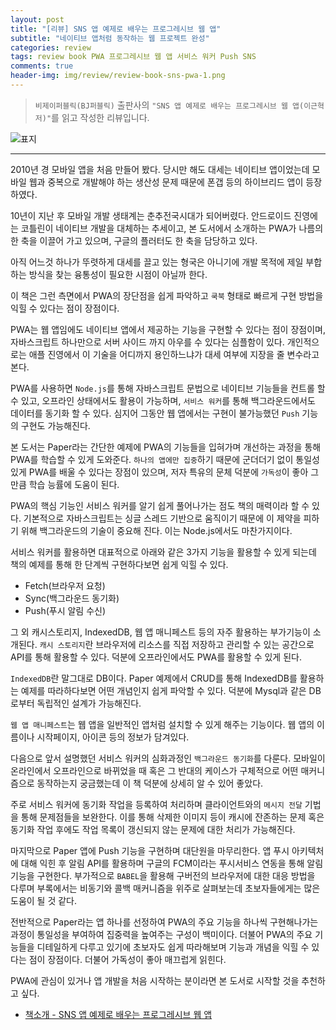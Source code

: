 ```yaml
---  
layout: post  
title: "[리뷰] SNS 앱 예제로 배우는 프로그레시브 웹 앱"  
subtitle: "네이티브 앱처럼 동작하는 웹 프로젝트 완성"  
categories: review  
tags: review book PWA 프로그레시브 웹 앱 서비스 워커 Push SNS  
comments: true  
header-img: img/review/review-book-sns-pwa-1.png
---  
```

  
> `비제이퍼블릭(BJ퍼블릭)` 출판사의 `"SNS 앱 예제로 배우는 프로그레시브 웹 앱(이근혁 저)"`를 읽고 작성한 리뷰입니다.  

![표지](https://theorydb.github.io/assets/img/review/review-book-sns-pwa-1.png)  

---

2010년 경 모바일 앱을 처음 만들어 봤다. 당시만 해도 대세는 네이티브 앱이었는데 모바일 웹과 중복으로 개발해야 하는 생산성 문제 때문에 폰갭 등의 하이브리드 앱이 등장하였다.

10년이 지난 후 모바일 개발 생태계는 춘추전국시대가 되어버렸다. 안드로이드 진영에는 코틀린이 네이티브 개발을 대체하는 추세이고, 본 도서에서 소개하는 PWA가 나름의 한 축을 이끌어 가고 있으며, 구글의 플러터도 한 축을 담당하고 있다.

아직 어느것 하나가 뚜렷하게 대세를 끌고 있는 형국은 아니기에 개발 목적에 제일 부합하는 방식을 찾는 융통성이 필요한 시점이 아닐까 한다. 

이 책은 그런 측면에서 PWA의 장단점을 쉽게 파악하고 `쿡북` 형태로 빠르게 구현 방법을 익힐 수 있다는 점이 장점이다. 

PWA는 웹 앱임에도 네이티브 앱에서 제공하는 기능을 구현할 수 있다는 점이 장점이며, 자바스크립트 하나만으로 서버 사이드 까지 아우를 수 있다는 심플함이 있다. 개인적으로는 애플 진영에서 이 기술을 어디까지 용인하느냐가 대세 여부에 지장을 줄 변수라고 본다.

PWA를 사용하면 `Node.js`를 통해 자바스크립트 문법으로 네이티브 기능들을 컨트롤 할 수 있고, 오프라인 상태에서도 활용이 가능하며, `서비스 워커`를 통해 백그라운드에서도 데이터를 동기화 할 수 있다. 심지어 그동안 웹 앱에서는 구현이 불가능했던 `Push` 기능의 구현도 가능해진다. 

본 도서는 Paper라는 간단한 예제에 PWA의 기능들을 입혀가며 개선하는 과정을 통해 PWA를 학습할 수 있게 도와준다. `하나의 앱에만 집중`하기 때문에 군더더기 없이 통일성있게 PWA를 배울 수 있다는 장점이 있으며, 저자 특유의 문체 덕분에 `가독성`이 좋아 그만큼 학습 능률에 도움이 된다.

PWA의 핵심 기능인 서비스 워커를 알기 쉽게 풀어나가는 점도 책의 매력이라 할 수 있다. 기본적으로 자바스크립트는 싱글 스레드 기반으로 움직이기 때문에 이 제약을 피하기 위해 백그라운드의 기술이 중요해 진다. 이는 Node.js에서도 마찬가지이다.

서비스 워커를 활용하면 대표적으로 아래와 같은 3가지 기능을 활용할 수 있게 되는데 책의 예제를 통해 한 단계씩 구현하다보면 쉽게 익힐 수 있다.
* Fetch(브라우저 요청)
* Sync(백그라운드 동기화)
* Push(푸시 알림 수신)

그 외 캐시스토리지, IndexedDB, 웹 앱 매니페스트 등의 자주 활용하는 부가기능이 소개된다. `캐시 스토리지`란 브라우저에 리소스를 직접 저장하고 관리할 수 있는 공간으로 API를 통해 활용할 수 있다. 덕분에 오프라인에서도 PWA를 활용할 수 있게 된다.

`IndexedDB`란 말그대로 DB이다. Paper 예제에서 CRUD를 통해 IndexedDB를 활용하는 예제를 따라하다보면 어떤 개념인지 쉽게 파악할 수 있다. 덕분에 Mysql과 같은 DB로부터 독립적인 설계가 가능해진다.

`웹 앱 매니페스트`는 웹 앱을 일반적인 앱처럼 설치할 수 있게 해주는 기능이다. 웹 앱의 이름이나 시작페이지, 아이콘 등의 정보가 담겨있다.

다음으로 앞서 설명했던 서비스 워커의 심화과정인 `백그라운드 동기화`를 다룬다. 모바일이 온라인에서 오프라인으로 바뀌었을 때 혹은 그 반대의 케이스가 구체적으로 어떤 매커니즘으로 동작하는지 궁금했는데 이 책 덕분에 상세히 알 수 있어 좋았다. 

주로 서비스 워커에 동기화 작업을 등록하여 처리하며 클라이언트와의 `메시지 전달` 기법을 통해 문제점들을 보완한다. 이를 통해 삭제한 이미지 등이 캐시에 잔존하는 문제 혹은 동기화 작업 후에도 작업 목록이 갱신되지 않는 문제에 대한 처리가 가능해진다. 

마지막으로 Paper 앱에 Push 기능을 구현하며 대단원을 마무리한다. 앱 푸시 아키텍처에 대해 익힌 후 알림 API를 활용하며 구글의 FCM이라는 푸시서비스 연동을 통해 알림 기능을 구현한다. 부가적으로 `BABEL`을 활용해 구버전의 브라우저에 대한 대응 방법을 다루며 부록에서는 비동기와 콜백 매커니즘을 위주로 살펴보는데 초보자들에게는 많은 도움이 될 것 같다.

전반적으로 Paper라는 앱 하나를 선정하여 PWA의 주요 기능을 하나씩 구현해나가는 과정이 통일성을 부여하여 집중력을 높여주는 구성이 백미이다. 더불어 PWA의 주요 기능들을 디테일하게 다루고 있기에 초보자도 쉽게 따라해보며 기능과 개념을 익힐 수 있다는 점이 장점이다. 더불어 가독성이 좋아 매끄럽게 읽힌다.

PWA에 관심이 있거나 앱 개발을 처음 시작하는 분이라면 본 도서로 시작할 것을 추천하고 싶다.


* [책소개 - SNS 앱 예제로 배우는 프로그레시브 웹 앱](http://www.yes24.com/Product/Goods/91360603)

